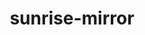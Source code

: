 <!-- 2025-03-02 -->

<h1 align="center">
  sunrise-mirror
  <br>
  <sup><sub><sup><sup></sub>
</h1>
